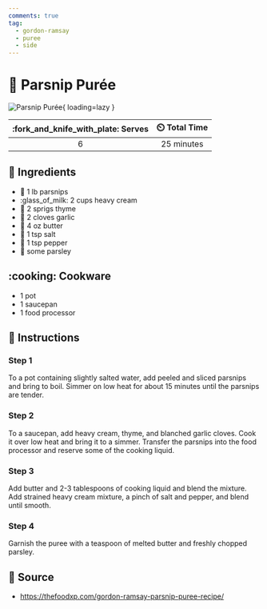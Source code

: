 ```yaml
---
comments: true
tag:
  - gordon-ramsay
  - puree
  - side
---
```

# :carrot: Parsnip Purée

![Parsnip Purée](../assets/images/parsnip-purée.jpg){ loading=lazy }

| :fork_and_knife_with_plate: Serves | :timer_clock: Total Time |
|:----------------------------------:|:-----------------------: |
| 6 | 25 minutes |

## :salt: Ingredients

- :carrot: 1 lb parsnips
- :glass_of_milk: 2 cups heavy cream
- :herb: 2 sprigs thyme
- :garlic: 2 cloves garlic
- :butter: 4 oz butter
- :salt: 1 tsp salt
- :salt: 1 tsp pepper
- :herb: some parsley

## :cooking: Cookware

- 1 pot
- 1 saucepan
- 1 food processor

## :pencil: Instructions

### Step 1

To a pot containing slightly salted water, add peeled and sliced parsnips and bring to boil. Simmer on low heat for
about 15 minutes until the parsnips are tender.

### Step 2

To a saucepan, add heavy cream, thyme, and blanched garlic cloves. Cook it over low heat and bring it to a simmer.
Transfer the parsnips into the food processor and reserve some of the cooking liquid.

### Step 3

Add butter and 2-3 tablespoons of cooking liquid and blend the mixture. Add strained heavy cream mixture, a pinch of
salt and pepper, and blend until smooth.

### Step 4

Garnish the puree with a teaspoon of melted butter and freshly chopped parsley.

## :link: Source

- <https://thefoodxp.com/gordon-ramsay-parsnip-puree-recipe/>
